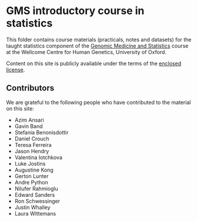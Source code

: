 # GMS introductory course in statistics # 

This folder contains course materials (practicals, notes and datasets) for the taught statistics component of the
[Genomic Medicine and Statistics](https://www.well.ox.ac.uk/study/gms) course at the Wellcome
Centre for Human Genetics, University of Oxford.

Content on this site is publicly available under the terms of the [enclosed license](LICENSE).

## Contributors ##

We are grateful to the following people who have contributed to the material on this site:

* Azim Ansari
* Gavin Band
* Stefania Benonisdottir
* Daniel Crouch
* Teresa Ferreira
* Jason Hendry
* Valentina Iotchkova
* Luke Jostins
* Augustine Kong
* Gerton Lunter
* Andre Python
* Nilufer Rahmioglu
* Edward Sanders
* Ron Schwessinger
* Justin Whalley
* Laura Wittemans

